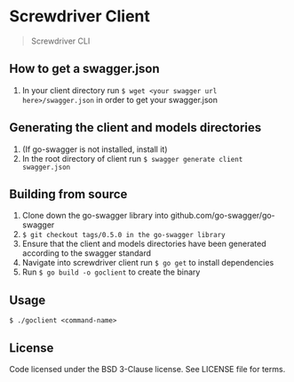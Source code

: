 # Screwdriver Client

> Screwdriver CLI  
## How to get a swagger.json  
1.  In your client directory run `$ wget <your swagger url here>/swagger.json` in order to get your swagger.json

## Generating the client and models directories  
1.  (If go-swagger is not installed, install it)
2.  In the root directory of client run `$ swagger generate client swagger.json`

## Building from source  
1. Clone down the go-swagger library into github.com/go-swagger/go-swagger  
2. `$ git checkout tags/0.5.0 in the go-swagger library`
3. Ensure that the client and models directories have been generated according to the swagger standard
4. Navigate into screwdriver client run `$ go get` to install dependencies
5. Run `$ go build -o goclient` to create the binary

## Usage
`$ ./goclient <command-name>`

## License

Code licensed under the BSD 3-Clause license. See LICENSE file for terms.

[downloads-image]: https://img.shields.io/npm/dt/screwdriver-client.svg
[license-image]: https://img.shields.io/npm/l/screwdriver-client.svg
[issues-image]: https://img.shields.io/github/issues/screwdriver-cd/client.svg
[issues-url]: https://github.com/screwdriver-cd/client/issues
[wercker-image]: https://app.wercker.com/status/4f8829ae9447c940abcf8bf283a69889
[wercker-url]: https://app.wercker.com/project/bykey/4f8829ae9447c940abcf8bf283a69889
[daviddm-image]: https://david-dm.org/screwdriver-cd/client.svg?theme=shields.io
[daviddm-url]: https://david-dm.org/screwdriver-cd/client
